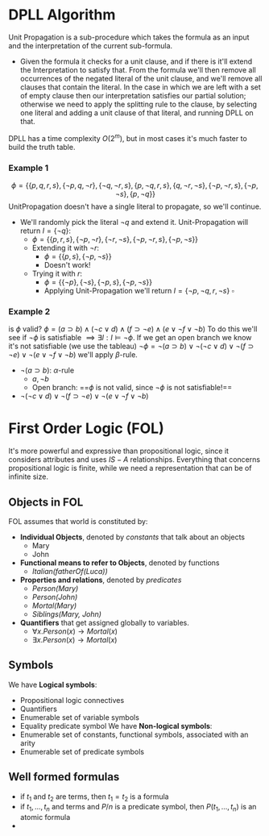 # DPLL Algorithm
Unit Propagation is a sub-procedure which takes the formula as an input and the interpretation of the current sub-formula.
- Given the formula it checks for a unit clause, and if there is it'll extend the Interpretation to satisfy that. From the formula we'll then remove all occurrences of the negated literal of the unit clause, and we'll remove all clauses that contain the literal.
In the case in which we are left with a set of empty clause then our  interpretation satisfies our partial solution; otherwise we need to apply the splitting rule to the clause, by selecting one literal and adding a unit clause of that literal, and running DPLL on that.

DPLL has a time complexity $O(2^m)$, but in most cases it's much faster to build the truth table. 
### Example 1
$$\phi = \{\{p,q,r,s\}, \{\neg p, q, \neg r\}, \{\neg q, \neg r, s\},\{p, \neg q,r,s\},\{q, \neg r, \neg s\},\{\neg p, \neg r, s\},\{\neg p, \neg s\},\{p, \neg q\}\}$$
UnitPropagation doesn't have a single literal to propagate, so we'll continue.
 - We'll randomly pick the literal $\neg q$ and extend it. Unit-Propagation will return $I = \{\neg q\}$:
	 - $\phi = \{\{p,r,s\}, \{\neg p, \neg r\}, \{\neg r, \neg s\},\{\neg p, \neg r, s\},\{\neg p, \neg s\}\}$
	- Extending it with $\neg r$:
		- $\phi = \{\{p,s\},\{\neg p, \neg s\}\}$
		- Doesn't work!
	- Trying it with $r$:
		- $\phi = \{\{\neg p\}, \{\neg s\},\{\neg p, s\},\{\neg p, \neg s\}\}$
		- Applying Unit-Propagation we'll return $I=\{\neg p, \neg q, r, \neg s\}$ $\square$
### Example 2
is $\phi$ valid?
$\phi = (a \supset b) \wedge (\neg c \vee d) \wedge (f \supset \neg e) \wedge (e \vee \neg f \vee \neg b)$
To do this we'll see if $\neg \phi$ is satisfiable $\implies \exists I : I \models \neg \phi$. If we get an open branch we know it's not satisfiable (we use the tableau)
$\neg \phi = \neg(a \supset b) \vee \neg(\neg c \vee d) \vee \neg(f \supset \neg e) \vee \neg(e \vee \neg f \vee \neg b)$
we'll apply $\beta$-rule.
- $\neg (a \supset b)$: $\alpha$-rule
	- $a, \neg b$
	- Open branch: ==$\phi$ is not valid, since $\neg \phi$ is not satisfiable!==
- $\neg(\neg c \vee d) \vee \neg(f \supset \neg e) \vee \neg(e \vee \neg f \vee \neg b)$
# First Order Logic (FOL)
It's more powerful and expressive than propositional logic, since it considers attributes and uses $IS-A$ relationships. Everything that concerns propositional logic is finite, while we need a representation that can be of infinite size.

## Objects in FOL
FOL assumes that world is constituted by:
- **Individual Objects**, denoted by *constants* that talk about an objects
	- Mary
	- John
- **Functional means to refer to Objects**, denoted by functions
	- *Italian(fatherOf(Luca))*
- **Properties and relations**, denoted by *predicates*
	- *Person(Mary)*
	- *Person(John)*
	- *Mortal(Mary)*
	- *Siblings(Mary, John)*
- **Quantifiers** that get assigned globally to variables.
	- $\forall x. Person(x) \rightarrow Mortal(x)$
	- $\exists x. Person(x) \rightarrow Mortal(x)$ 
## Symbols
We have **Logical symbols**:
- Propositional logic connectives
- Quantifiers
- Enumerable set of variable symbols
- Equality predicate symbol
We have **Non-logical symbols**:
- Enumerable set of constants, functional symbols, associated with an arity
- Enumerable set of predicate symbols
## Well formed formulas
- if $t_1$ and $t_2$ are terms, then $t_1 = t_2$ is a formula
- if $t_1, ..., t_n$ and terms and $P/n$ is a predicate symbol, then $P(t_1, ..., t_n)$ is an atomic formula
- 